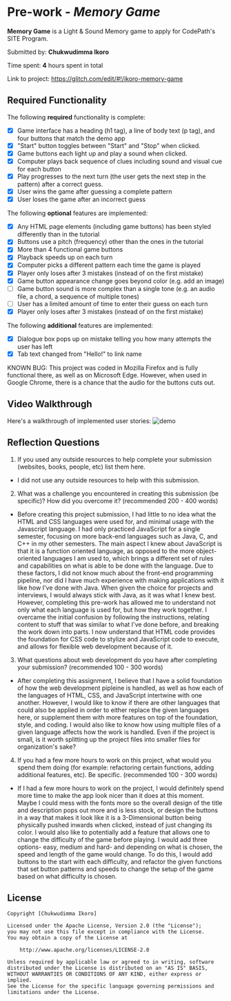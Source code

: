 # Pre-work - *Memory Game*

**Memory Game** is a Light & Sound Memory game to apply for CodePath's SITE Program. 

Submitted by: **Chukwudimma Ikoro**

Time spent: **4** hours spent in total

Link to project: https://glitch.com/edit/#!/ikoro-memory-game

## Required Functionality

The following **required** functionality is complete:

* [x] Game interface has a heading (h1 tag), a line of body text (p tag), and four buttons that match the demo app
* [x] "Start" button toggles between "Start" and "Stop" when clicked. 
* [x] Game buttons each light up and play a sound when clicked. 
* [x] Computer plays back sequence of clues including sound and visual cue for each button
* [x] Play progresses to the next turn (the user gets the next step in the pattern) after a correct guess. 
* [x] User wins the game after guessing a complete pattern
* [x] User loses the game after an incorrect guess

The following **optional** features are implemented:

* [x] Any HTML page elements (including game buttons) has been styled differently than in the tutorial
* [x] Buttons use a pitch (frequency) other than the ones in the tutorial
* [x] More than 4 functional game buttons
* [x] Playback speeds up on each turn
* [x] Computer picks a different pattern each time the game is played
* [x] Player only loses after 3 mistakes (instead of on the first mistake)
* [x] Game button appearance change goes beyond color (e.g. add an image)
* [ ] Game button sound is more complex than a single tone (e.g. an audio file, a chord, a sequence of multiple tones)
* [ ] User has a limited amount of time to enter their guess on each turn
* [x] Player only loses after 3 mistakes (instead of on the first mistake)

The following **additional** features are implemented:

- [x] Dialogue box pops up on mistake telling you how many attempts the user has left
- [x] Tab text changed from "Hello!" to link name 

KNOWN BUG: This project was coded in Mozilla Firefox and is fully functional there, as well as on Microsoft Edge. However, when used in Google Chrome, there
is a chance that the audio for the buttons cuts out.

## Video Walkthrough

Here's a walkthrough of implemented user stories:
![demo](https://cdn.glitch.com/5584a93b-9743-44cd-9d8b-09894b846bed%2FMemory%20Walkthrough.gif?v=1617679424839)


## Reflection Questions
1. If you used any outside resources to help complete your submission (websites, books, people, etc) list them here. 

  - I did not use any outside resources to help with this submission.

2. What was a challenge you encountered in creating this submission (be specific)? How did you overcome it? (recommended 200 - 400 words) 

  - Before creating this project submission, I had little to no idea what the HTML and CSS languages were used for, and minimal usage with the 
    Javascript language. I had only practiced JavaScript for a single semester, focusing on more back-end languages such as Java, C, and 
    C++ in my other semesters. The main aspect I knew about JavaScript is that it is a function oriented language, as opposed to the 
    more object-oriented languages I am used to, which brings a different set of rules and capabilities on what is able to be done
    with the language. Due to these factors, I did not know much about the front-end programming pipeline, nor did 
    I have much experience with making applications with it like how I've done with Java. When given the choice for projects and
    interviews, I would always stick with Java, as it was what I knew best. However, completing this pre-work has allowed me to understand
    not only what each language is used for, but how they work together. I overcame the initial confusion by following the instructions,
    relating content to stuff that was similar to what I've done before, and breaking the work down into parts. I now understand that 
    HTML code provides the foundation for CSS code to stylize and JavaScript code to execute, and allows for flexible web development 
    because of it.
    

3. What questions about web development do you have after completing your submission? (recommended 100 - 300 words) 

  - After completing this assignment, I believe that I have a solid foundation of how the web development pipleine is handled, as well as
  how each of the languages of HTML, CSS, and JavaScript intertwine with one another. However, I would like to know if there are other languages that could
  also be applied in order to either replace the given languages here, or supplement them with more features on top of the foundation, style, 
  and coding. I would also like to know how using multiple files of a given language affects how the work is handled. Even if the project
  is small, is it worth splitting up the project files into smaller files for organization's sake?

4. If you had a few more hours to work on this project, what would you spend them doing (for example: refactoring certain functions, adding additional features, etc). Be specific. (recommended 100 - 300 words)

  - If I had a few more hours to work on the project, I would definitely spend more time to make the app look nicer than it does at this 
    moment. Maybe I could mess with the fonts more so the overall design of the title and description pops out more and is less stock,
    or design the buttons in a way that makes it look like it is a 3-Dimensional button being physically pushed inwards when clicked, 
    instead of just changing its color. I would also like to potentially add a feature that allows one to change the difficulty of the 
    game before playing. I would add three options- easy, medium and hard- and depending on what is chosen, the speed and length of the
    game would change. To do this, I would add buttons to the start with each difficulty, and refactor the given functions that set button
    patterns and speeds to change the setup of the game based on what difficulty is chosen.


## License

    Copyright [Chukwudimma Ikoro]

    Licensed under the Apache License, Version 2.0 (the "License");
    you may not use this file except in compliance with the License.
    You may obtain a copy of the License at

        http://www.apache.org/licenses/LICENSE-2.0

    Unless required by applicable law or agreed to in writing, software
    distributed under the License is distributed on an "AS IS" BASIS,
    WITHOUT WARRANTIES OR CONDITIONS OF ANY KIND, either express or implied.
    See the License for the specific language governing permissions and
    limitations under the License.
